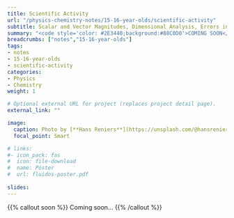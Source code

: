 ```yaml
---
title: Scientific Activity
url: "/physics-chemistry-notes/15-16-year-olds/scientific-activity"
subtitle: Scalar and Vector Magnitudes, Dimensional Analysis, Errors in Measurement and Expression of Results
summary: "<code style='color: #2E3440;background:#88C0D0'>COMING SOON</code> <br> Scalar and Vector Magnitudes. Dimensional Analysis. Errors in Measurement. Expression of Results."
breadcrumbs: ["notes","15-16-year-olds"]
tags:
- notes
- 15-16-year-olds
- scientific-activity
categories:
- Physics
- Chemistry
weight: 1

# Optional external URL for project (replaces project detail page).
external_link: ""

image:
  caption: Photo by [**Hans Reniers**](https://unsplash.com/@hansreniers) on [Unsplash](https://unsplash.com)
  focal_point: Smart

# links:
#- icon_pack: fas
#  icon: file-download
#  name: Póster
#  url: fluidos-poster.pdf
  
slides: 
---
```


{{% callout soon %}}
Coming soon...
{{% /callout %}}
